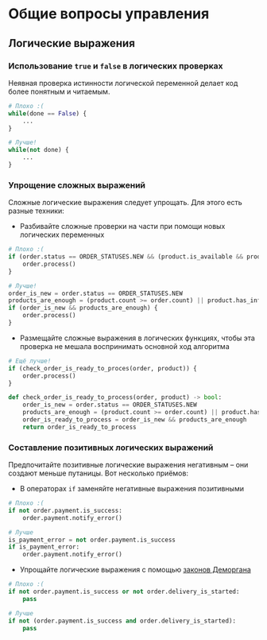 # Общие вопросы управления

## Логические выражения

### Использование `true` и `false` в логических проверках

Неявная проверка истинности логической переменной делает код более понятным и читаемым.

```python
# Плохо :(
while(done == False) {
    ...
}

# Лучше!
while(not done) {
    ...
}
```

### Упрощение сложных выражений

Сложные логические выражения следует упрощать. Для этого есть разные техники:

- Разбивайте сложные проверки на части при помощи новых логических переменных

```python
# Плохо :(
if (order.status == ORDER_STATUSES.NEW && (product.is_available && product.count >= order.count || product.has_infinite_count)) {
    order.process()
}

# Лучше!
order_is_new = order.status == ORDER_STATUSES.NEW
products_are_enough = (product.count >= order.count) || product.has_infinite_count
if (order_is_new && products_are_enough) {
    order.process()
}
```

- Размещайте сложные выражения в логических функциях, чтобы эта проверка не мешала воспринимать основной ход алгоритма

```python
# Ещё лучше!
if (check_order_is_ready_to_proces(order, product)) {
    order.process()
}

def check_order_is_ready_to_process(order, product) -> bool:
    order_is_new = order.status == ORDER_STATUSES.NEW
    products_are_enough = (product.count >= order.count) || product.has_infinite_count
    order_is_ready_to_process = order_is_new && products_are_enough
    return order_is_ready_to_process
```

### Составление позитивных логических выражений

Предпочитайте позитивные логические выражения негативным – они создают меньше путаницы. Вот несколько приёмов:

- В операторах `if` заменяйте негативные выражения позитивными

```python
# Плохо :(
if not order.payment.is_success:
    order.payment.notify_error()

# Лучше
is_payment_error = not order.payment.is_success
if is_payment_error:
    order.payment.notify_error()
```

- Упрощайте логические выражения с помощью [законов Деморгана](https://ru.wikipedia.org/wiki/%D0%97%D0%B0%D0%BA%D0%BE%D0%BD%D1%8B_%D0%B4%D0%B5_%D0%9C%D0%BE%D1%80%D0%B3%D0%B0%D0%BD%D0%B0)

```python
# Плохо :(
if not order.payment.is_success or not order.delivery_is_started:
    pass

# Лучше
if not (order.payment.is_success and order.delivery_is_started):
    pass
```
